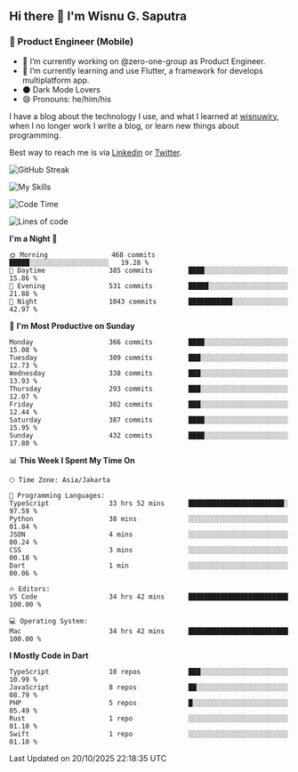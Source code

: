 ## Hi there 👋 I'm Wisnu G. Saputra

### :mobile_phone_off: Product Engineer (Mobile)

- 🔭 I’m currently working on @zero-one-group as Product Engineer.
- 🌱 I’m currently learning and use Flutter, a framework for develops multiplatform app.
- 🌑 Dark Mode Lovers
- 😄 Pronouns: he/him/his

I have a blog about the technology I use, and what I learned at [wisnuwiry](https://wisnuwiry.space/), when I no longer work I write a blog, or learn new things about programming.

Best way to reach me is via [Linkedin](https://www.linkedin.com/in/wisnu-saputra/) or [Twitter](https://twitter.com/wisnuwiry).

![GitHub Streak](https://streak-stats.demolab.com?user=wisnuwiry&theme=dark&hide_border=true)

![My Skills](https://skillicons.dev/icons?i=dart,flutter,kotlin,swift,go,js,css,neovim,git,linux&perline=5)

<!--START_SECTION:waka-->
![Code Time](http://img.shields.io/badge/Code%20Time-2%2C238%20hrs%2018%20mins-blue)

![Lines of code](https://img.shields.io/badge/From%20Hello%20World%20I%27ve%20Written-2.8%20million%20lines%20of%20code-blue)

**I'm a Night 🦉** 

```text
🌞 Morning                468 commits         █████░░░░░░░░░░░░░░░░░░░░   19.28 % 
🌆 Daytime                385 commits         ████░░░░░░░░░░░░░░░░░░░░░   15.86 % 
🌃 Evening                531 commits         █████░░░░░░░░░░░░░░░░░░░░   21.88 % 
🌙 Night                  1043 commits        ███████████░░░░░░░░░░░░░░   42.97 % 
```
📅 **I'm Most Productive on Sunday** 

```text
Monday                   366 commits         ████░░░░░░░░░░░░░░░░░░░░░   15.08 % 
Tuesday                  309 commits         ███░░░░░░░░░░░░░░░░░░░░░░   12.73 % 
Wednesday                338 commits         ███░░░░░░░░░░░░░░░░░░░░░░   13.93 % 
Thursday                 293 commits         ███░░░░░░░░░░░░░░░░░░░░░░   12.07 % 
Friday                   302 commits         ███░░░░░░░░░░░░░░░░░░░░░░   12.44 % 
Saturday                 387 commits         ████░░░░░░░░░░░░░░░░░░░░░   15.95 % 
Sunday                   432 commits         ████░░░░░░░░░░░░░░░░░░░░░   17.80 % 
```


📊 **This Week I Spent My Time On** 

```text
🕑︎ Time Zone: Asia/Jakarta

💬 Programming Languages: 
TypeScript               33 hrs 52 mins      ████████████████████████░   97.59 % 
Python                   38 mins             ░░░░░░░░░░░░░░░░░░░░░░░░░   01.84 % 
JSON                     4 mins              ░░░░░░░░░░░░░░░░░░░░░░░░░   00.24 % 
CSS                      3 mins              ░░░░░░░░░░░░░░░░░░░░░░░░░   00.18 % 
Dart                     1 min               ░░░░░░░░░░░░░░░░░░░░░░░░░   00.06 % 

🔥 Editors: 
VS Code                  34 hrs 42 mins      █████████████████████████   100.00 % 

💻 Operating System: 
Mac                      34 hrs 42 mins      █████████████████████████   100.00 % 
```

**I Mostly Code in Dart** 

```text
TypeScript               10 repos            ███░░░░░░░░░░░░░░░░░░░░░░   10.99 % 
JavaScript               8 repos             ██░░░░░░░░░░░░░░░░░░░░░░░   08.79 % 
PHP                      5 repos             █░░░░░░░░░░░░░░░░░░░░░░░░   05.49 % 
Rust                     1 repo              ░░░░░░░░░░░░░░░░░░░░░░░░░   01.10 % 
Swift                    1 repo              ░░░░░░░░░░░░░░░░░░░░░░░░░   01.10 % 
```




 Last Updated on 20/10/2025 22:18:35 UTC
<!--END_SECTION:waka-->
